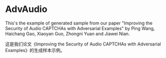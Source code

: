 # AdvAudio

This's the example of generated sample from our paper "Improving the Security of Audio CAPTCHAs with Adversarial Examples" by Ping Wang, Haichang Gao, Xiaoyan Guo, Zhongni Yuan and Jiawei Nian.

这是我们论文《Improving the Security of Audio CAPTCHAs with Adversarial Examples》的生成样本示例。
